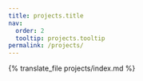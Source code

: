 ```yaml
---
title: projects.title
nav:
  order: 2
  tooltip: projects.tooltip
permalink: /projects/
---
```


{% translate_file projects/index.md %}